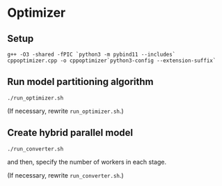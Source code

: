 # Optimizer

## Setup

```
g++ -O3 -shared -fPIC `python3 -m pybind11 --includes` cppoptimizer.cpp -o cppoptimizer`python3-config --extension-suffix`
```

## Run model partitioning algorithm

```
./run_optimizer.sh
```

(If necessary, rewrite `run_optimizer.sh`.)


## Create hybrid parallel model

```
./run_converter.sh
```
and then, specify the number of workers in each stage.

(If necessary, rewrite `run_converter.sh`.)


